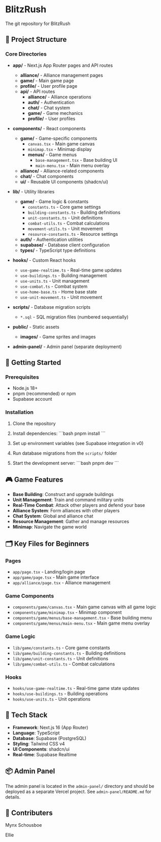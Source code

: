 # BlitzRush

The git repository for BlitzRush

## 📁 Project Structure

### Core Directories

- **app/** - Next.js App Router pages and API routes
  - **alliance/** - Alliance management pages
  - **game/** - Main game page
  - **profile/** - User profile page
  - **api/** - API routes
    - **alliance/** - Alliance operations
    - **auth/** - Authentication
    - **chat/** - Chat system
    - **game/** - Game mechanics
    - **profile/** - User profiles

- **components/** - React components
  - **game/** - Game-specific components
    - `canvas.tsx` - Main game canvas
    - `minimap.tsx` - Minimap display
    - **menus/** - Game menus
      - `base-management.tsx` - Base building UI
      - `main-menu.tsx` - Main menu overlay
  - **alliance/** - Alliance-related components
  - **chat/** - Chat components
  - **ui/** - Reusable UI components (shadcn/ui)

- **lib/** - Utility libraries
  - **game/** - Game logic & constants
    - `constants.ts` - Core game settings
    - `building-constants.ts` - Building definitions
    - `unit-constants.ts` - Unit definitions
    - `combat-utils.ts` - Combat calculations
    - `movement-utils.ts` - Unit movement
    - `resource-constants.ts` - Resource settings
  - **auth/** - Authentication utilities
  - **supabase/** - Database client configuration
  - **types/** - TypeScript type definitions

- **hooks/** - Custom React hooks
  - `use-game-realtime.ts` - Real-time game updates
  - `use-buildings.ts` - Building management
  - `use-units.ts` - Unit management
  - `use-combat.ts` - Combat system
  - `use-home-base.ts` - Home base state
  - `use-unit-movement.ts` - Unit movement

- **scripts/** - Database migration scripts
  - `*.sql` - SQL migration files (numbered sequentially)

- **public/** - Static assets
  - **images/** - Game sprites and images

- **admin-panel/** - Admin panel (separate deployment)

## 🚀 Getting Started

### Prerequisites
- Node.js 18+ 
- pnpm (recommended) or npm
- Supabase account

### Installation

1. Clone the repository
2. Install dependencies:
   \`\`\`bash
   pnpm install
   \`\`\`

3. Set up environment variables (see Supabase integration in v0)

4. Run database migrations from the `scripts/` folder

5. Start the development server:
   \`\`\`bash
   pnpm dev
   \`\`\`

## 🎮 Game Features

- **Base Building**: Construct and upgrade buildings
- **Unit Management**: Train and command military units
- **Real-Time Combat**: Attack other players and defend your base
- **Alliance System**: Form alliances with other players
- **Chat System**: Global and alliance chat
- **Resource Management**: Gather and manage resources
- **Minimap**: Navigate the game world

## 🗂️ Key Files for Beginners

### Pages
- `app/page.tsx` - Landing/login page
- `app/game/page.tsx` - Main game interface
- `app/alliance/page.tsx` - Alliance management

### Game Components
- `components/game/canvas.tsx` - Main game canvas with all game logic
- `components/game/minimap.tsx` - Minimap component
- `components/game/menus/base-management.tsx` - Base building menu
- `components/game/menus/main-menu.tsx` - Main game menu overlay

### Game Logic
- `lib/game/constants.ts` - Core game constants
- `lib/game/building-constants.ts` - Building definitions
- `lib/game/unit-constants.ts` - Unit definitions
- `lib/game/combat-utils.ts` - Combat calculations

### Hooks
- `hooks/use-game-realtime.ts` - Real-time game state updates
- `hooks/use-buildings.ts` - Building operations
- `hooks/use-units.ts` - Unit operations

## 🔧 Tech Stack

- **Framework**: Next.js 16 (App Router)
- **Language**: TypeScript
- **Database**: Supabase (PostgreSQL)
- **Styling**: Tailwind CSS v4
- **UI Components**: shadcn/ui
- **Real-time**: Supabase Realtime

## 📦 Admin Panel

The admin panel is located in the `admin-panel/` directory and should be deployed as a separate Vercel project. See `admin-panel/README.md` for details.

## 🤝 Contributers

Mynx
Schousboe

Ellie
